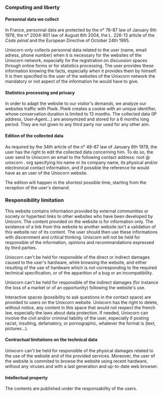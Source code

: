 ### Computing and liberty

#### Personnal data we collect

In France, personnal data are protected by the n° 78-87 law of January 6th 1978,
the n° 2004-801 law of August 6th 2004, the L. 226-13 article of the *Code pénal* and
the European Directive of October 24th 1995.

Unixcorn only collects personnal data related to the user (name, email adress, phone number) when it is necessary for
the websites of the Unixcorn network, especially for the registration on discussion spaces through online forms or for
statistics processing. The user provides these information knowing the facts, especially when it provides them by himself.
It is then specified to the user of the websites of the Unixcorn network the mandatory or not aspect of the information he
would have to give.

#### Statistics processing and privacy

In order to adapt the website to our visitor's demands, we analyze our websites traffic with Piwik.
Piwik creates a cookie with an unique identifier, whose conservation duration is limited to 13 months.
The collected data (IP address, User-Agent…) are anonymized and stored for a 6 months long period.
They are not given to any third party nor used for any other aim.

#### Edition of the collected data

As required by the 34th article of the n° 48-87 law of January 6th 1978,
the user has the right to edit the collected data concerning him.
To do so, the user send to Unixcorn an email to the following contact address: root @ unixcorn . org
specifying his name or its company name, its physical and/or electronical contact information, and if possible
the reference he would have as an user of the Unixcorn website.

The edition will happen in the shortest possible time, starting from the reception of the user's demand.

### Responsibility limitation

This website contains information provided by external communities or society or hypertext links to other websites
who have been developed by Unicorn. The content provided on the website is for information only.
The existence of a link from this website to another website isn't a validation of this website nor of its content.
The user should then use these informations with discernment and critical thinking. Unixcorn will not be held for responsible
of the information, opinions and recommandations expressed by third parties.

Unixcorn can't be held for responsible of the direct or indirect damages caused to the user's hardware,
while browsing the website, and either resulting of the use of hardware which is not corresponding
to the required technical specification, or of the apparition of a bug or an incompatibility.

Unixcorn can't be held for responsible of the indirect damages (for instance the loss of a market or of an opportunity)
following the website's use.

Interactive spaces (possibility to ask questions in the contact space) are provided to users on the Unixcorn website.
Unixcorn has the right to delete, without notice, any content in this space that would not respect the french law, especially
the laws about data protection. If needed, Unixcorn can involve the civil and/or criminal liability of the user, especially
if posting racist, insulting, defamatory, or pornographic, whatever the format is (text, pictures…).

#### Contractual limitations on the technical data

Unixcorn can't be held for responsible of the physical damages related to the use of the website and of the provided services.
Moreover, the user of the website is commited to browse the website using recent hardware,
without any viruses and with a last generation and up-to-date web browser.

#### Intellectual property

The contents are published under the responsability of the users.
